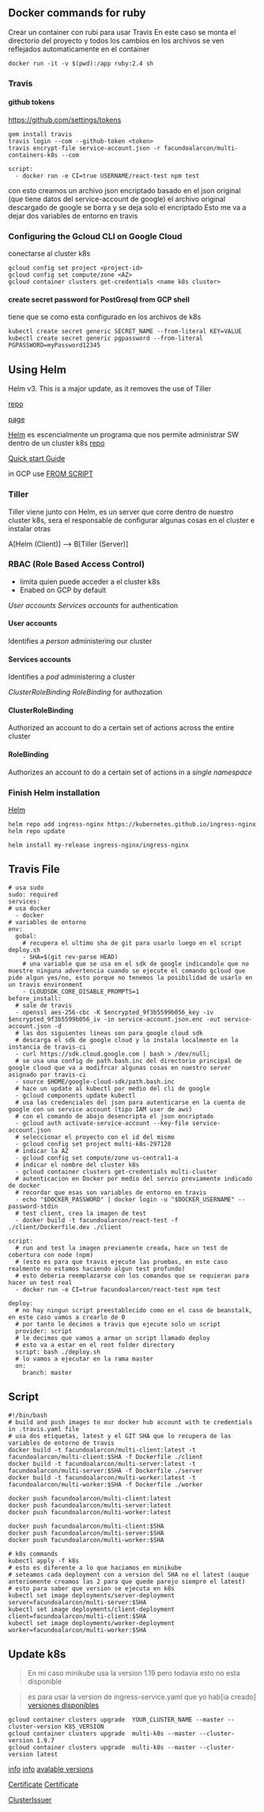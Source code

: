 ## Docker commands for ruby
Crear un container con rubi para usar Travis
En este caso se monta el directorio del proyecto y todos los cambios en los archivos se ven reflejados automaticamente en el container
```
docker run -it -v $(pwd):/app ruby:2.4 sh
```
### Travis
#### github tokens
https://github.com/settings/tokens
```
gem install travis
travis login --com --github-token <token>
travis encrypt-file service-account.json -r facundoalarcon/multi-containers-k8s --com
```
```
script:
  - docker run -e CI=true USERNAME/react-test npm test
```
con esto creamos un archivo json encriptado basado en el json original (que tiene datos del service-account de google)
el archivo original descargado de google se borra y se deja solo el encriptado
Esto me va a dejar dos variables de entorno en travis

### Configuring the Gcloud CLI on Google Cloud
conectarse al cluster k8s
```
gcloud config set project <project-id>
gcloud config set compute/zone <AZ>
gcloud container clusters get-credentials <name k8s cluster>
```
#### create secret password for PostGresql from GCP shell
tiene que se como esta configurado en los archivos de k8s
```
kubectl create secret generic SECRET_NAME --from-literal KEY=VALUE
kubectl create secret generic pgpassword --from-literal PGPASSWORD=myPassword12345
```

## Using Helm
Helm v3. This is a major update, as it removes the use of Tiller

[repo](https://github.com/kubernetes/ingress-nginx)

[page](https://kubernetes.github.io/ingress-nginx/deploy/)

[Helm](https://kubernetes.github.io/ingress-nginx/deploy/#using-helm) es escencialmente un programa que nos permite administrar SW dentro de un cluster k8s [repo](https://github.com/helm/helm)

[Quick start Guide](https://helm.sh/docs/intro/quickstart/)

in GCP use [FROM SCRIPT](https://helm.sh/docs/intro/install/)

### Tiller
Tiller viene junto con Helm, es un server que corre dentro de nuestro cluster k8s, sera el responsable de configurar algunas cosas en el cluster e instalar otras

A[Helm (Client)] --> B[Tiller (Server)]

### RBAC (Role Based Access Control)
- limita quien puede acceder a el cluster k8s
- Enabed on GCP by default

*User accounts* *Services accounts* for authentication
#### User accounts
Identifies a *person* administering our cluster

#### Services accounts
Identifies a *pod* administering a cluster

*ClusterRoleBinding* *RoleBinding* for authozation
#### ClusterRoleBinding
Authorized an account to do a certain set of actions across the entire cluster

#### RoleBinding
Authorizes an account to do a certain set of actions in a *single namespace*

### Finish Helm installation
[Helm](https://kubernetes.github.io/ingress-nginx/deploy/#using-helm)
```
helm repo add ingress-nginx https://kubernetes.github.io/ingress-nginx
helm repo update

helm install my-release ingress-nginx/ingress-nginx
```
## Travis File

```
# usa sudo
sudo: required
services:
# usa docker
  - docker
# variables de entorno
env:
  gobal:
    # recupera el ultimo sha de git para usarlo luego en el script deploy.sh
    - SHA=$(git rev-parse HEAD)
    # una variable que se usa en el sdk de google indicandole que no muestre ninguna advertencia cuando se ejecute el comando gcloud que pide algun yes/no, esto porque no tenemos la posibilidad de usarlo en un travis environment
    - CLOUDSDK_CORE_DISABLE_PROMPTS=1
before_install:
  # sale de travis
  - openssl aes-256-cbc -K $encrypted_9f3b5599b056_key -iv $encrypted_9f3b5599b056_iv -in service-account.json.enc -out service-account.json -d
  # las dos siguientes lineas son para google cloud sdk
  # descarga el sdk de google cloud y lo instala localmente en la instancia de travis-ci
  - curl https://sdk.cloud.google.com | bash > /dev/null;
  # se usa una config de path.bash.inc del directorio principal de google cloud que va a modifrcar algunas cosas en nuestro server asignado por travis-ci
  - source $HOME/google-cloud-sdk/path.bash.inc
  # hace un update al kubectl por medio del cli de google
  - gcloud components update kubectl
  # usa las credenciales del json para autenticarse en la cuenta de google con un service account (tipo IAM user de aws)
  # con el comando de abajo desencripta el json encriptado
  - gcloud auth activate-service-account --key-file service-account.json
  # seleccionar el proyecto con el id del mismo
  - gcloud config set project multi-k8s-297120
  # indicar la AZ
  - gcloud config set compute/zone us-central1-a
  # indicar el nombre del cluster k8s
  - gcloud container clusters get-credentials multi-cluster
  # autenticacion en Docker por medio del servio previamente indicado de docker
  # recordar que esas son variables de entorno en travis
  - echo "$DOCKER_PASSWORD" | docker login -u "$DOCKER_USERNAME" --password-stdin
  # test client, crea la imagen de test
  - docker build -t facundoalarcon/react-test -f ./client/Dockerfile.dev ./client

script:
  # run and test la imagen previamente creada, hace un test de cobertura con node (npm)
  # (esto es para que travis ejecute las pruebas, en este caso realmente no estamos haciendo algun test profundo)
  # esto deberia reemplazarse con los comandos que se requieran para hacer un test real
  - docker run -e CI=true facundoalarcon/react-test npm test

deploy:
  # no hay ningun script preestablecido como en el caso de beanstalk, en este caso vamos a crearlo de 0
  # por tanto le decimos a travis que ejecute solo un script
  provider: script
  # le decimos que vamos a armar un script llamado deploy
  # esto va a estar en el root folder directory
  script: bash ./deploy.sh
  # lo vamos a ejecutar en la rama master
  on:
    branch: master
```
## Script
```
#!/bin/bash
# build and push images to our docker hub account with te credentials in .travis.yaml file
# usa dos etiquetas, latest y el GIT SHA que lo recupera de las variables de entorno de travis
docker build -t facundoalarcon/multi-client:latest -t facundoalarcon/multi-client:$SHA -f Dockerfile ./client
docker build -t facundoalarcon/multi-server:latest -t facundoalarcon/multi-server:$SHA -f Dockerfile ./server
docker build -t facundoalarcon/multi-worker:latest -t facundoalarcon/multi-worker:$SHA -f Dockerfile ./worker

docker push facundoalarcon/multi-client:latest
docker push facundoalarcon/multi-server:latest
docker push facundoalarcon/multi-worker:latest

docker push facundoalarcon/multi-client:$SHA
docker push facundoalarcon/multi-server:$SHA
docker push facundoalarcon/multi-worker:$SHA

# k8s commands
kubectl apply -f k8s
# esto es diferente a lo que haciamos en minikube
# seteamos cada deployment con a version del SHA no el latest (auque anteriomente creamos las 2 para que quede parejo siempre el latest)
# esto para saber que version se ejecuta en k8s
kubectl set image deployments/server-deployment server=facundoalarcon/multi-server:$SHA
kubectl set image deployments/client-deployment client=facundoalarcon/multi-client:$SHA
kubectl set image deployments/worker-deployment worker=facundoalarcon/multi-worker:$SHA
```
## Update k8s
> En mi caso minikube usa la version 1.19 pero todavia esto no esta disponible

> es para usar la version de ingress-service.yaml que yo hab[ia creado]
[versiones disponibles](https://cloud.google.com/kubernetes-engine/docs/release-notes)
```
gcloud container clusters upgrade  YOUR_CLUSTER_NAME --master --cluster-version K8S_VERSION
gcloud container clusters upgrade  multi-k8s --master --cluster-version 1.9.7
gcloud container clusters upgrade  multi-k8s --master --cluster-version latest
```
[info](https://cloud.google.com/kubernetes-engine/docs/how-to/upgrading-a-cluster)
[info](https://cloud.google.com/kubernetes-engine/versioning-and-upgrades#specifying_cluster_version)
[avalable versions](https://cloud.google.com/kubernetes-engine/docs/release-notes)

[Certificate](https://cert-manager.io/next-docs/tutorials/acme/dns-validation/)
[Certificate](https://cert-manager.io/next-docs/tutorials/acme/http-validation/)

[ClusterIssuer](https://cert-manager.io/docs/configuration/acme/)
